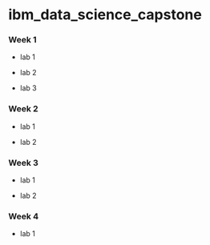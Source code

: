 # ibm_data_science_capstone

### Week 1
- lab 1

- lab 2

- lab 3

### Week 2

- lab 1

- lab 2

### Week 3

- lab 1

- lab 2

### Week 4

- lab 1
